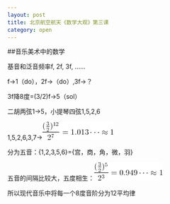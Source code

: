 ```yaml
---
layout: post
title: 北京航空航天《数学大观》第三课
category: open
---
```

##音乐美术中的数学

基音和泛音频率f, 2f, 3f, ……

f→1（do），2f→（do）,3f→？

3f降8度=(3/2)f→5（sol）

二胡两弦1→5，小提琴四弦1,5,2,6

1,5,2,6,3,7→<img class="size-full wp-image-1798 alignnone" title="buaa-shuxuedaguan-lesson-3-1" src="/images/2012/07/buaa-shuxuedaguan-lesson-3-1.gif" alt="" width="161" height="41" />

分为五音：{1,2,3,5,6}={宫，商，角，微，羽}

五音的间隔比较大，五度相生：<img class="size-full wp-image-1799 alignnone" title="buaa-shuxuedaguan-lesson-3-2" src="/images/2012/07/buaa-shuxuedaguan-lesson-3-2.gif" alt="" width="155" height="41" />

所以现代音乐中将每一个8度音阶分为12平均律
